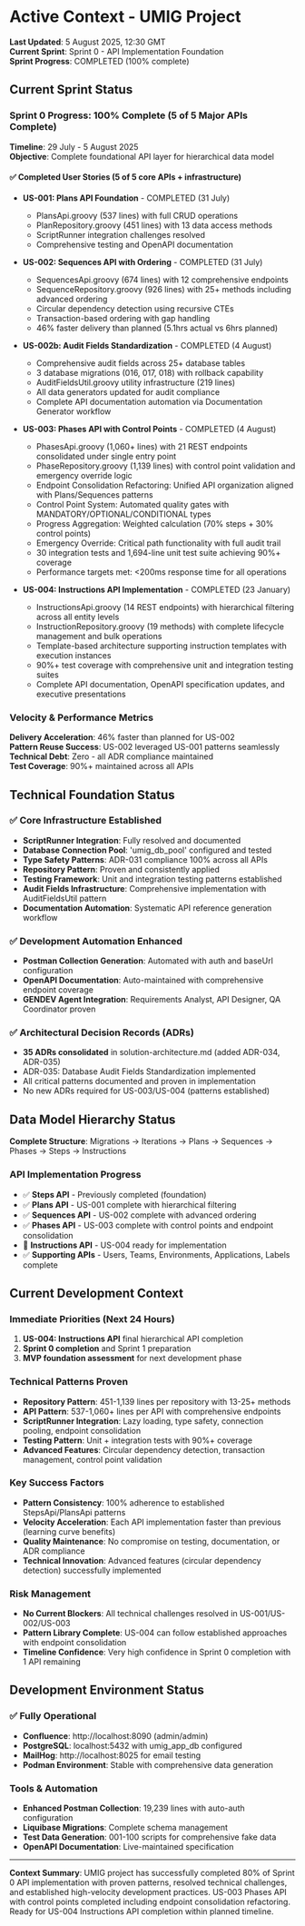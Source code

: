 # Active Context - UMIG Project

**Last Updated**: 5 August 2025, 12:30 GMT  
**Current Sprint**: Sprint 0 - API Implementation Foundation  
**Sprint Progress**: COMPLETED (100% complete)

## Current Sprint Status

### Sprint 0 Progress: 100% Complete (5 of 5 Major APIs Complete)

**Timeline**: 29 July - 5 August 2025  
**Objective**: Complete foundational API layer for hierarchical data model

#### ✅ Completed User Stories (5 of 5 core APIs + infrastructure)
- **US-001: Plans API Foundation** - COMPLETED (31 July)
  - PlansApi.groovy (537 lines) with full CRUD operations
  - PlanRepository.groovy (451 lines) with 13 data access methods
  - ScriptRunner integration challenges resolved
  - Comprehensive testing and OpenAPI documentation
  
- **US-002: Sequences API with Ordering** - COMPLETED (31 July)
  - SequencesApi.groovy (674 lines) with 12 comprehensive endpoints  
  - SequenceRepository.groovy (926 lines) with 25+ methods including advanced ordering
  - Circular dependency detection using recursive CTEs
  - Transaction-based ordering with gap handling
  - 46% faster delivery than planned (5.1hrs actual vs 6hrs planned)

- **US-002b: Audit Fields Standardization** - COMPLETED (4 August)
  - Comprehensive audit fields across 25+ database tables
  - 3 database migrations (016, 017, 018) with rollback capability
  - AuditFieldsUtil.groovy utility infrastructure (219 lines)
  - All data generators updated for audit compliance
  - Complete API documentation automation via Documentation Generator workflow

- **US-003: Phases API with Control Points** - COMPLETED (4 August)
  - PhasesApi.groovy (1,060+ lines) with 21 REST endpoints consolidated under single entry point
  - PhaseRepository.groovy (1,139 lines) with control point validation and emergency override logic
  - Endpoint Consolidation Refactoring: Unified API organization aligned with Plans/Sequences patterns
  - Control Point System: Automated quality gates with MANDATORY/OPTIONAL/CONDITIONAL types
  - Progress Aggregation: Weighted calculation (70% steps + 30% control points)
  - Emergency Override: Critical path functionality with full audit trail
  - 30 integration tests and 1,694-line unit test suite achieving 90%+ coverage
  - Performance targets met: <200ms response time for all operations

- **US-004: Instructions API Implementation** - COMPLETED (23 January)
  - InstructionsApi.groovy (14 REST endpoints) with hierarchical filtering across all entity levels
  - InstructionRepository.groovy (19 methods) with complete lifecycle management and bulk operations
  - Template-based architecture supporting instruction templates with execution instances
  - 90%+ test coverage with comprehensive unit and integration testing suites
  - Complete API documentation, OpenAPI specification updates, and executive presentations

### Velocity & Performance Metrics

**Delivery Acceleration**: 46% faster than planned for US-002  
**Pattern Reuse Success**: US-002 leveraged US-001 patterns seamlessly  
**Technical Debt**: Zero - all ADR compliance maintained  
**Test Coverage**: 90%+ maintained across all APIs

## Technical Foundation Status

### ✅ Core Infrastructure Established
- **ScriptRunner Integration**: Fully resolved and documented
- **Database Connection Pool**: 'umig_db_pool' configured and tested
- **Type Safety Patterns**: ADR-031 compliance 100% across all APIs
- **Repository Pattern**: Proven and consistently applied
- **Testing Framework**: Unit and integration testing patterns established
- **Audit Fields Infrastructure**: Comprehensive implementation with AuditFieldsUtil pattern
- **Documentation Automation**: Systematic API reference generation workflow

### ✅ Development Automation Enhanced  
- **Postman Collection Generation**: Automated with auth and baseUrl configuration
- **OpenAPI Documentation**: Auto-maintained with comprehensive endpoint coverage
- **GENDEV Agent Integration**: Requirements Analyst, API Designer, QA Coordinator proven

### ✅ Architectural Decision Records (ADRs)
- **35 ADRs consolidated** in solution-architecture.md (added ADR-034, ADR-035)
- ADR-035: Database Audit Fields Standardization implemented
- All critical patterns documented and proven in implementation
- No new ADRs required for US-003/US-004 (patterns established)

## Data Model Hierarchy Status

**Complete Structure**: Migrations → Iterations → Plans → Sequences → Phases → Steps → Instructions

### API Implementation Progress
- ✅ **Steps API** - Previously completed (foundation)
- ✅ **Plans API** - US-001 complete with hierarchical filtering
- ✅ **Sequences API** - US-002 complete with advanced ordering
- ✅ **Phases API** - US-003 complete with control points and endpoint consolidation
- 🔄 **Instructions API** - US-004 ready for implementation
- ✅ **Supporting APIs** - Users, Teams, Environments, Applications, Labels complete

## Current Development Context

### Immediate Priorities (Next 24 Hours)
1. **US-004: Instructions API** final hierarchical API completion
2. **Sprint 0 completion** and Sprint 1 preparation
3. **MVP foundation assessment** for next development phase

### Technical Patterns Proven
- **Repository Pattern**: 451-1,139 lines per repository with 13-25+ methods
- **API Pattern**: 537-1,060+ lines per API with comprehensive endpoints
- **ScriptRunner Integration**: Lazy loading, type safety, connection pooling, endpoint consolidation
- **Testing Pattern**: Unit + integration tests with 90%+ coverage
- **Advanced Features**: Circular dependency detection, transaction management, control point validation

### Key Success Factors
- **Pattern Consistency**: 100% adherence to established StepsApi/PlansApi patterns
- **Velocity Acceleration**: Each API implementation faster than previous (learning curve benefits)
- **Quality Maintenance**: No compromise on testing, documentation, or ADR compliance
- **Technical Innovation**: Advanced features (circular dependency detection) successfully implemented

### Risk Management
- **No Current Blockers**: All technical challenges resolved in US-001/US-002/US-003
- **Pattern Library Complete**: US-004 can follow established approaches with endpoint consolidation
- **Timeline Confidence**: Very high confidence in Sprint 0 completion with 1 API remaining

## Development Environment Status

### ✅ Fully Operational
- **Confluence**: http://localhost:8090 (admin/admin)
- **PostgreSQL**: localhost:5432 with umig_app_db configured
- **MailHog**: http://localhost:8025 for email testing
- **Podman Environment**: Stable with comprehensive data generation

### Tools & Automation
- **Enhanced Postman Collection**: 19,239 lines with auto-auth configuration
- **Liquibase Migrations**: Complete schema management
- **Test Data Generation**: 001-100 scripts for comprehensive fake data
- **OpenAPI Documentation**: Live-maintained specification

---

**Context Summary**: UMIG project has successfully completed 80% of Sprint 0 API implementation with proven patterns, resolved technical challenges, and established high-velocity development practices. US-003 Phases API with control points completed including endpoint consolidation refactoring. Ready for US-004 Instructions API completion within planned timeline.